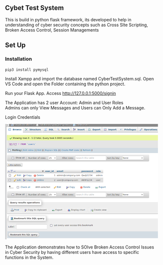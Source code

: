 ## Cybet Test System
 This is build in python flask framework, its developed to help in understanding of cyber security concepts such as Cross SIte Scripting, Broken Access Control, Session Managements

 ## Set Up

 ### Installation

    pip3 install pymysql 

 Install Xampp and import the database named CyberTestSystem.sql. 
 Open VS Code and open the Folder containing the python project.

 Run your Flask App.
 Access  http://127.0.0.1:5000/signin

 The Application has 2 user Account: Admin and User Roles<br>
 Admins can only View Messages and Users can Only Add a Message. <br>

 Login Credentials


  ![Alt text](db.png)


 The Application demonstrates how to SOlve Broken Access Control Issues in Cyber Security by having different users have access to specific functions in the System. 